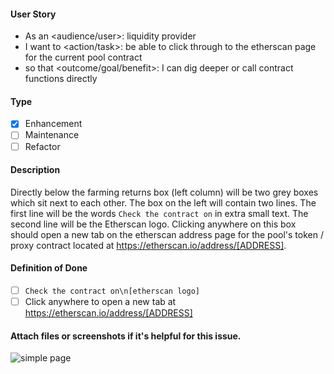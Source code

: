 <!--
Provide a general summary of the issue in the title above and use relevant 
fields below to define the problem.
-->

#### User Story
<!--
- Audience or user can include a person or system, i.e. dev, user, api.
- An action or task this issue will accomplish.
- What is the desired outcome or goal?

NOTE: Feel free to replace this with a general description if a user story doesn't make sense, but
be willing to defend your choice to exclude a user story.
-->
- As an <audience/user>: liquidity provider
- I want to <action/task>: be able to click through to the etherscan page for the current pool contract
- so that <outcome/goal/benefit>: I can dig deeper or call contract functions directly

#### Type
<!--
- Select a type of issue
-->
- [X] Enhancement
- [ ] Maintenance
- [ ] Refactor

#### Description
<!--
- Describe the problem and why this task is needed.
-->

Directly below the farming returns box (left column) will be two grey boxes which sit next to each other. The box on the left will contain two lines. The first line will be the words `Check the contract on` in extra small text. The second line will be the Etherscan logo. Clicking anywhere on this box should open a new tab on the etherscan address page for the pool's token / proxy contract located at https://etherscan.io/address/[ADDRESS]. 

#### Definition of Done
<!--
- How do you know when this issue is completed?
- List acceptance criteria, bullet points are always preferred.
-->

- [ ] `Check the contract on\n[etherscan logo]`
- [ ] Click anywhere to open a new tab at https://etherscan.io/address/[ADDRESS]

#### Attach files or screenshots if it's helpful for this issue.

![simple page](https://piedao-productpage-improvements.netlify.app/img/page08.png)